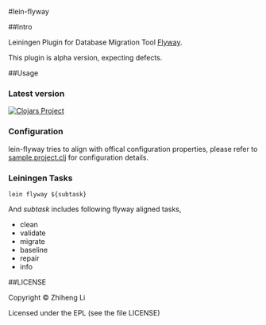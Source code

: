 #lein-flyway

##Intro

Leiningen Plugin for Database Migration Tool [Flyway](http://flywaydb.org/).

This plugin is alpha version, expecting defects.

##Usage

### Latest version

[![Clojars Project](http://clojars.org/com.github.metaphor/lein-flyway/latest-version.svg)](http://clojars.org/com.github.metaphor/lein-flyway)

### Configuration
lein-flyway tries to align with offical configuration properties, please refer to [sample.project.clj](https://github.com/metaphor/lein-flyway/blob/master/sample.project.clj) for configuration details.

### Leiningen Tasks


```shell
lein flyway ${subtask}
```
And *subtask* includes following flyway aligned tasks,

* clean
* validate
* migrate
* baseline
* repair
* info

##LICENSE

Copyright © Zhiheng Li

Licensed under the EPL (see the file LICENSE)
